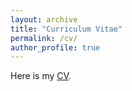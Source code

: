 ```yaml
---
layout: archive
title: "Curriculum Vitae"
permalink: /cv/
author_profile: true
---
```

Here is my <a href="/files/CV_Yufei Zheng_Latex.pdf">CV</a>.

